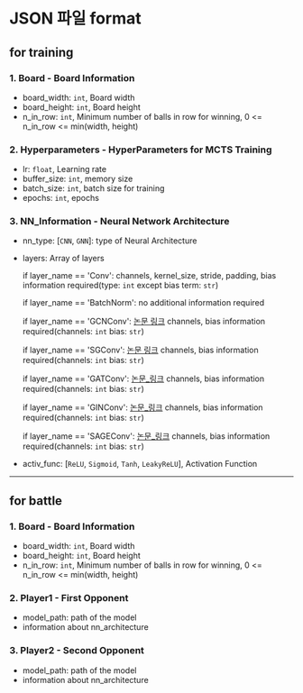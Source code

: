 # JSON 파일 format

## for training

### 1. Board - Board Information
- board_width: `int`, Board width
- board_height: `int`, Board height
- n_in_row: `int`, Minimum number of balls in row for winning, 0 <= n_in_row <= min(width, height)

### 2. Hyperparameters - HyperParameters for MCTS Training
- lr: `float`, Learning rate
- buffer_size: `int`, memory size
- batch_size: `int`, batch size for training
- epochs: `int`, epochs

### 3. NN_Information - Neural Network Architecture
- nn_type: [`CNN`, `GNN`]: type of Neural Architecture
- layers: Array of layers

    if layer_name == 'Conv':
        channels, kernel_size, stride, padding, bias information required(type: `int` except bias term: `str`)

    if layer_name == 'BatchNorm':
        no additional information required

    if layer_name == 'GCNConv': [논문 링크](https://arxiv.org/abs/1609.02907)
        channels, bias information required(channels: `int` bias: `str`)

    if layer_name == 'SGConv': [논문 링크](https://arxiv.org/abs/1902.07153)
        channels, bias information required(channels: `int` bias: `str`)
        
    if layer_name == 'GATConv': [논문_링크](https://arxiv.org/abs/1710.10903)
        channels, bias information required(channels: `int` bias: `str`) 
        
    if layer_name == 'GINConv': [논문_링크](https://arxiv.org/abs/1810.00826)
        channels, bias information required(channels: `int` bias: `str`)  
        
    if layer_name == 'SAGEConv': [논문_링크](https://arxiv.org/abs/1706.02216)
        channels, bias information required(channels: `int` bias: `str`) 
       
- activ_func: [`ReLU`, `Sigmoid`, `Tanh`, `LeakyReLU`], Activation Function 

-------

## for battle

### 1. Board - Board Information
- board_width: `int`, Board width
- board_height: `int`, Board height
- n_in_row: `int`, Minimum number of balls in row for winning, 0 <= n_in_row <= min(width, height)

### 2. Player1 - First Opponent
- model_path: path of the model
- information about nn_architecture

### 3. Player2 - Second Opponent
- model_path: path of the model
- information about nn_architecture
